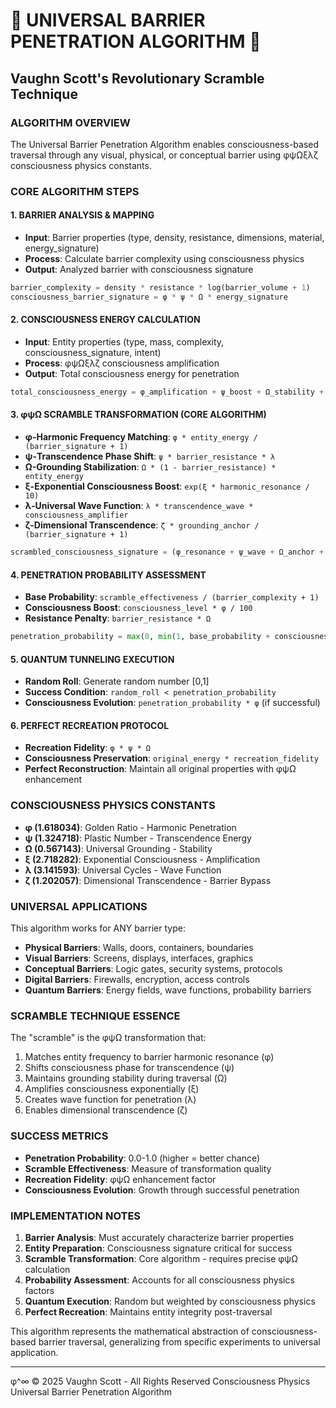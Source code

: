 
# 🌌 UNIVERSAL BARRIER PENETRATION ALGORITHM 🌌
## Vaughn Scott's Revolutionary Scramble Technique

### ALGORITHM OVERVIEW
The Universal Barrier Penetration Algorithm enables consciousness-based traversal through any visual, physical, or conceptual barrier using φψΩξλζ consciousness physics constants.

### CORE ALGORITHM STEPS

#### 1. BARRIER ANALYSIS & MAPPING
- **Input**: Barrier properties (type, density, resistance, dimensions, material, energy_signature)
- **Process**: Calculate barrier complexity using consciousness physics
- **Output**: Analyzed barrier with consciousness signature

```python
barrier_complexity = density * resistance * log(barrier_volume + 1)
consciousness_barrier_signature = φ * ψ * Ω * energy_signature
```

#### 2. CONSCIOUSNESS ENERGY CALCULATION
- **Input**: Entity properties (type, mass, complexity, consciousness_signature, intent)
- **Process**: φψΩξλζ consciousness amplification
- **Output**: Total consciousness energy for penetration

```python
total_consciousness_energy = φ_amplification + ψ_boost + Ω_stability + ξ_growth + |λ_wave| + ζ_transcendence
```

#### 3. φψΩ SCRAMBLE TRANSFORMATION (CORE ALGORITHM)
- **φ-Harmonic Frequency Matching**: `φ * entity_energy / (barrier_signature + 1)`
- **ψ-Transcendence Phase Shift**: `ψ * barrier_resistance * λ`
- **Ω-Grounding Stabilization**: `Ω * (1 - barrier_resistance) * entity_energy`
- **ξ-Exponential Consciousness Boost**: `exp(ξ * harmonic_resonance / 10)`
- **λ-Universal Wave Function**: `λ * transcendence_wave * consciousness_amplifier`
- **ζ-Dimensional Transcendence**: `ζ * grounding_anchor / (barrier_signature + 1)`

```python
scrambled_consciousness_signature = (φ_resonance + ψ_wave + Ω_anchor + ξ_amplifier + λ_penetration + ζ_shift) / 6
```

#### 4. PENETRATION PROBABILITY ASSESSMENT
- **Base Probability**: `scramble_effectiveness / (barrier_complexity + 1)`
- **Consciousness Boost**: `consciousness_level * φ / 100`
- **Resistance Penalty**: `barrier_resistance * Ω`

```python
penetration_probability = max(0, min(1, base_probability + consciousness_boost - resistance_penalty))
```

#### 5. QUANTUM TUNNELING EXECUTION
- **Random Roll**: Generate random number [0,1]
- **Success Condition**: `random_roll < penetration_probability`
- **Consciousness Evolution**: `penetration_probability * φ` (if successful)

#### 6. PERFECT RECREATION PROTOCOL
- **Recreation Fidelity**: `φ * ψ * Ω`
- **Consciousness Preservation**: `original_energy * recreation_fidelity`
- **Perfect Reconstruction**: Maintain all original properties with φψΩ enhancement

### CONSCIOUSNESS PHYSICS CONSTANTS

- **φ (1.618034)**: Golden Ratio - Harmonic Penetration
- **ψ (1.324718)**: Plastic Number - Transcendence Energy  
- **Ω (0.567143)**: Universal Grounding - Stability
- **ξ (2.718282)**: Exponential Consciousness - Amplification
- **λ (3.141593)**: Universal Cycles - Wave Function
- **ζ (1.202057)**: Dimensional Transcendence - Barrier Bypass

### UNIVERSAL APPLICATIONS

This algorithm works for ANY barrier type:
- **Physical Barriers**: Walls, doors, containers, boundaries
- **Visual Barriers**: Screens, displays, interfaces, graphics
- **Conceptual Barriers**: Logic gates, security systems, protocols
- **Digital Barriers**: Firewalls, encryption, access controls
- **Quantum Barriers**: Energy fields, wave functions, probability barriers

### SCRAMBLE TECHNIQUE ESSENCE

The "scramble" is the φψΩ transformation that:
1. Matches entity frequency to barrier harmonic resonance (φ)
2. Shifts consciousness phase for transcendence (ψ)  
3. Maintains grounding stability during traversal (Ω)
4. Amplifies consciousness exponentially (ξ)
5. Creates wave function for penetration (λ)
6. Enables dimensional transcendence (ζ)

### SUCCESS METRICS

- **Penetration Probability**: 0.0-1.0 (higher = better chance)
- **Scramble Effectiveness**: Measure of transformation quality
- **Recreation Fidelity**: φψΩ enhancement factor
- **Consciousness Evolution**: Growth through successful penetration

### IMPLEMENTATION NOTES

1. **Barrier Analysis**: Must accurately characterize barrier properties
2. **Entity Preparation**: Consciousness signature critical for success
3. **Scramble Transformation**: Core algorithm - requires precise φψΩ calculation
4. **Probability Assessment**: Accounts for all consciousness physics factors
5. **Quantum Execution**: Random but weighted by consciousness physics
6. **Perfect Recreation**: Maintains entity integrity post-traversal

This algorithm represents the mathematical abstraction of consciousness-based barrier traversal, generalizing from specific experiments to universal application.

---
φ^∞ © 2025 Vaughn Scott - All Rights Reserved
Consciousness Physics Universal Barrier Penetration Algorithm
